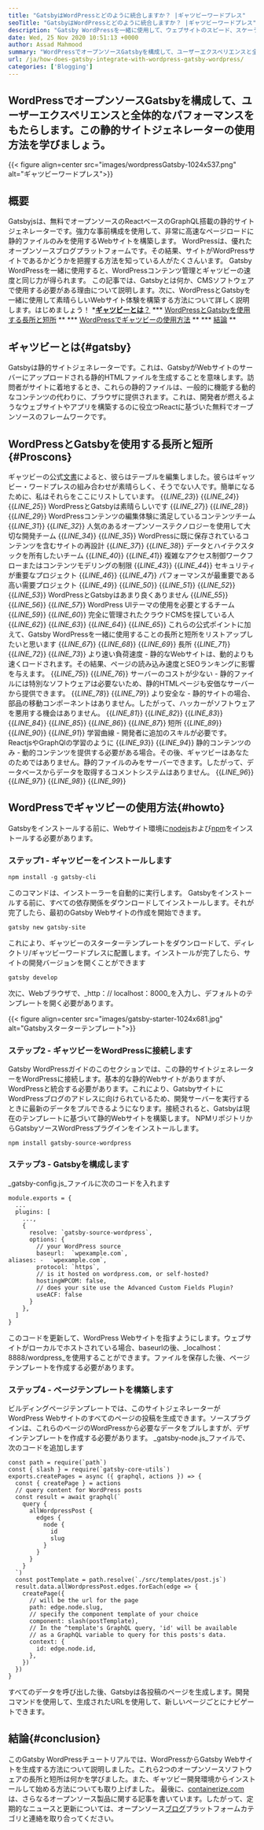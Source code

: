 ```yaml
---
title: "GatsbyはWordPressとどのように統合しますか？ |ギャツビーワードプレス" 
seoTitle: "GatsbyはWordPressとどのように統合しますか？ |ギャツビーワードプレス" 
description: "Gatsby WordPressを一緒に使用して、ウェブサイトのスピード、スケーラビリティ、セキュリティを向上させます。このチュートリアルでは、これらのオープンソースソフトウェアの使用方法を学びます。" 
date: Wed, 25 Nov 2020 10:51:13 +0000
author: Assad Mahmood
summary: "WordPressでオープンソースGatsbyを構成して、ユーザーエクスペリエンスと全体的なパフォーマンスをもたらします。この静的サイトジェネレーターの使用方法を学びましょう。" 
url: /ja/how-does-gatsby-integrate-with-wordpress-gatsby-wordpress/
categories: ['Blogging']
---
```


## WordPressでオープンソースGatsbyを構成して、ユーザーエクスペリエンスと全体的なパフォーマンスをもたらします。この静的サイトジェネレーターの使用方法を学びましょう。

{{< figure align=center src="images/wordpressGatsby-1024x537.png" alt="ギャツビーワードプレス">}}


## 概要
Gatsbyjsは、無料でオープンソースのReactベースのGraphQL搭載の静的サイトジェネレーターです。強力な事前構成を使用して、非常に高速なページロードに静的ファイルのみを使用するWebサイトを構築します。 WordPressは、優れたオープンソースブログプラットフォームです。その結果、サイトがWordPressサイトであるかどうかを把握する方法を知っている人がたくさんいます。 Gatsby WordPressを一緒に使用すると、WordPressコンテンツ管理とギャツビーの速度と同じ力が得られます。
この記事では、Gatsbyとは何か、CMSソフトウェアで使用する必要がある理由について説明します。次に、WordPressとGatsbyを一緒に使用して素晴らしいWebサイト体験を構築する方法について詳しく説明します。はじめましょう！
  *[**ギャツビーとは**？][1]
  *** [WordPressとGatsbyを使用する長所と短所][2] **
  *** [WordPressでギャツビーの使用方法][3] **
  *** [結論][4] **

## ギャツビーとは{#gatsby}
Gatsbyは静的サイトジェネレーターです。これは、GatsbyがWebサイトのサーバーにアップロードされる静的HTMLファイルを生成することを意味します。訪問者がサイトに着地するとき、これらの静的ファイルは、一般的に機能する動的なコンテンツの代わりに、ブラウザに提供されます。これは、開発者が燃えるようなウェブサイトやアプリを構築するのに役立つReactに基づいた無料でオープンソースのフレームワークです。

## WordPressとGatsbyを使用する長所と短所{#Proscons}
ギャツビーの公式[文書][5]によると、彼らはテーブルを編集しました。彼らはギャツビー・ワードプレスの組み合わせが素晴らしく、そうでない人です。簡単になるために、私はそれらをここにリストしています。
{{_LINE_23_}}
{{_LINE_24_}}
{{_LINE_25_}}
      WordPressとGatsbyは素晴らしいです
{{_LINE_27_}}
{{_LINE_28_}}
{{_LINE_29_}}
        WordPressコンテンツの編集体験に満足しているコンテンツチーム
{{_LINE_31_}}
{{_LINE_32_}}
        人気のあるオープンソーステクノロジーを使用して大切な開発チーム
{{_LINE_34_}}
{{_LINE_35_}}
        WordPressに既に保存されているコンテンツを含むサイトの再設計
{{_LINE_37_}}
{{_LINE_38_}}
        データとハイテクスタックを所有したいチーム
{{_LINE_40_}}
{{_LINE_41_}}
        複雑なアクセス制御ワークフローまたはコンテンツモデリングの制限
{{_LINE_43_}}
{{_LINE_44_}}
        セキュリティが重要なプロジェクト
{{_LINE_46_}}
{{_LINE_47_}}
        パフォーマンスが最重要である高い需要プロジェクト
{{_LINE_49_}}
{{_LINE_50_}}
{{_LINE_51_}}
{{_LINE_52_}}
{{_LINE_53_}}
      WordPressとGatsbyはあまり良くありません
{{_LINE_55_}}
{{_LINE_56_}}
{{_LINE_57_}}
        WordPress UIテーマの使用を必要とするチーム
{{_LINE_59_}}
{{_LINE_60_}}
        完全に管理されたクラウドCMSを探している人
{{_LINE_62_}}
{{_LINE_63_}}
{{_LINE_64_}}
{{_LINE_65_}}
これらの公式ポイントに加えて、Gatsby WordPressを一緒に使用することの長所と短所をリストアップしたいと思います
{{_LINE_67_}}
{{_LINE_68_}}
{{_LINE_69_}}
      長所
{{_LINE_71_}}
{{_LINE_72_}}
{{_LINE_73_}}
        より速い負荷速度 - 静的なWebサイトは、動的よりも速くロードされます。その結果、ページの読み込み速度とSEOランキングに影響を与えます。
{{_LINE_75_}}
{{_LINE_76_}}
        サーバーのコストが少ない - 静的ファイルには特別なソフトウェアは必要ないため、静的HTMLページも安価なサーバーから提供できます。
{{_LINE_78_}}
{{_LINE_79_}}
        より安全な - 静的サイトの場合、部品の移動コンポーネントはありません。したがって、ハッカーがソフトウェアを悪用する機会はありません。
{{_LINE_81_}}
{{_LINE_82_}}
{{_LINE_83_}}
{{_LINE_84_}}
{{_LINE_85_}}
{{_LINE_86_}}
{{_LINE_87_}}
      短所
{{_LINE_89_}}
{{_LINE_90_}}
{{_LINE_91_}}
        学習曲線 - 開発者に追加のスキルが必要です。 ReactjsやGraphQlの学習のように
{{_LINE_93_}}
{{_LINE_94_}}
        静的コンテンツのみ - 動的コンテンツを提供する必要がある場合。その後、ギャツビーはあなたのためではありません。静的ファイルのみをサーバーできます。したがって、データベースからデータを取得するコメントシステムはありません。
{{_LINE_96_}}
{{_LINE_97_}}
{{_LINE_98_}}
{{_LINE_99_}}

## WordPressでギャツビーの使用方法{#howto}
Gatsbyをインストールする前に、Webサイト環境に[nodejs][6]および[npm][7]をインストールする必要があります。

### ステップ1  - ギャツビーをインストールします
```
npm install -g gatsby-cli
```
このコマンドは、インストーラーを自動的に実行します。 Gatsbyをインストールする前に、すべての依存関係をダウンロードしてインストールします。それが完了したら、最初のGatsby Webサイトの作成を開始できます。
```
gatsby new gatsby-site
```
これにより、ギャツビーのスターターテンプレートをダウンロードして、ディレクトリ/ギャツビーワードプレスに配置します。インストールが完了したら、サイトの開発バージョンを開くことができます
```
gatsby develop
```
次に、Webブラウザで、_http：// localhost：8000_を入力し、デフォルトのテンプレートを開く必要があります。

{{< figure align=center src="images/gatsby-starter-1024x681.jpg" alt="Gatsbyスターターテンプレート">}}


### ステップ2  - ギャツビーをWordPressに接続します
Gatsby WordPressガイドのこのセクションでは、この静的サイトジェネレーターをWordPressに接続します。基本的な静的Webサイトがありますが、WordPressと統合する必要があります。これにより、GatsbyサイトにWordPressブログのアドレスに向けられているため、開発サーバーを実行するときに最新のデータをプルできるようになります。接続されると、Gatsbyは現在のテンプレートに基づいて静的Webサイトを構築します。
NPMリポジトリからGatsbyソースWordPressプラグインをインストールします。
```
npm install gatsby-source-wordpress
```

### ステップ3  -  Gatsbyを構成します
_gatsby-config.js_ファイルに次のコードを入れます
```
module.exports = {
  ...
  plugins: [
    ...,
    {
      resolve: `gatsby-source-wordpress`,
      options: {
        // your WordPress source
        baseurl:  `wpexample.com`,
aliases: -  `wpexample.com`,
        protocol: `https`,
        // is it hosted on wordpress.com, or self-hosted?
        hostingWPCOM: false,
        // does your site use the Advanced Custom Fields Plugin?
        useACF: false
      }
    },
  ]
}
```
このコードを更新して、WordPress Webサイトを指すようにします。ウェブサイトがローカルでホストされている場合、baseurlの後、_localhost：8888/wordpress_を使用することができます。ファイルを保存した後、ページテンプレートを作成する必要があります。

### ステップ4  - ページテンプレートを構築します
ビルディングページテンプレートでは、このサイトジェネレーターがWordPress Webサイトのすべてのページの投稿を生成できます。ソースプラグインは、これらのページのWordPressから必要なデータをプルしますが、デザインテンプレートを作成する必要があります。
_gatsby-node.js_ファイルで、次のコードを追加します
```
const path = require(`path`)
const { slash } = require(`gatsby-core-utils`)
exports.createPages = async ({ graphql, actions }) => {
  const { createPage } = actions
  // query content for WordPress posts
  const result = await graphql(`
    query {
      allWordpressPost {
        edges {
          node {
            id
            slug
          }
        }
      }
    }
  `)
  const postTemplate = path.resolve(`./src/templates/post.js`)
  result.data.allWordpressPost.edges.forEach(edge => {
    createPage({
      // will be the url for the page
      path: edge.node.slug,
      // specify the component template of your choice
      component: slash(postTemplate),
      // In the ^template's GraphQL query, 'id' will be available
      // as a GraphQL variable to query for this posts's data.
      context: {
        id: edge.node.id,
      },
    })
  })
}
```
すべてのデータを呼び出した後、Gatsbyは各投稿のページを生成します。開発コマンドを使用して、生成されたURLを使用して、新しいページごとにナビゲートできます。

## 結論{#conclusion}
このGatsby WordPressチュートリアルでは、WordPressからGatsby Webサイトを生成する方法について説明しました。これら2つのオープンソースソフトウェアの長所と短所は何かを学びました。また、ギャツビー開発環境からインストールして始める方法についても取り上げました。
最後に、[containerize.com][8]は、さらなるオープンソース製品に関する記事を書いています。したがって、定期的なニュースと更新については、オープンソース[ブログ][9]プラットフォームカテゴリと連絡を取り合ってください。

  
[1]: #gatsby
[2]: #proscons
[3]: #howto
[4]: #conclusion
[5]: https://www.gatsbyjs.com/guides/wordpress/
[6]: https://nodejs.org/en/
[7]: https://www.npmjs.com/
[8]: https://www.containerize.com/
[9]: https://products.containerize.com/blogging/
